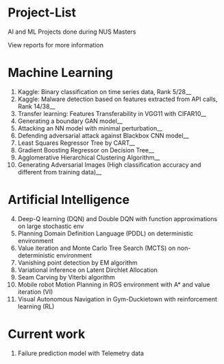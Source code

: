 # Project-List
AI and ML Projects done during NUS Masters

View reports for more information

# Machine Learning

1.	Kaggle: Binary classification on time series data, Rank 5/28__
2.	Kaggle: Malware detection based on features extracted from API calls, Rank 14/38__
3.	Transfer learning: Features Transferability in VGG11 with CIFAR10__
5.	Generating a boundary GAN model__
6.	Attacking an NN model with minimal perturbation__
7.	Defending adversarial attack against Blackbox CNN model__
13.	Least Squares Regressor Tree by CART__
14.	Gradient Boosting Regressor on Decision Tree__
15.	Agglomerative Hierarchical Clustering Algorithm__
16.	Generating Adversarial Images (High classification accuracy and different from training data)__

# Artificial Intelligence

4.	Deep-Q learning (DQN) and Double DQN with function approximations on large stochastic env
8.	Planning Domain Definition Language (PDDL) on deterministic environment
9.	Value iteration and Monte Carlo Tree Search (MCTS) on non-deterministic environment
10.	Vanishing point detection by EM algorithm
11.	Variational inference on Latent Dirchlet Allocation
12.	Seam Carving by Viterbi algorithm
17. Mobile robot Motion Planning in ROS environment with A* and value iteration (VI)
18. Visual Autonomous Navigation in Gym-Duckietown with reinforcement learning (RL)

# Current work
1. Failure prediction model with Telemetry data
